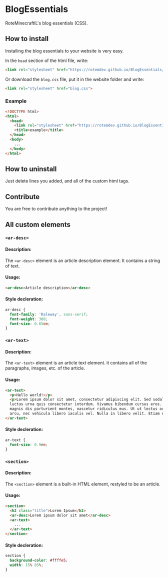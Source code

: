 # BlogEssentials
RoteMinecraftIL's blog essentials (CSS).
## How to install
Installing the blog essentials to your website is very easy.

In the `head` section of the html file, write:
``` html
<link rel="stylesheet" href="https://rotemdev.github.io/BlogEssentials/css/blog.css">
```
Or download the `blog.css` file, put it in the website folder and write:
``` html
<link rel="stylesheet" href="blog.css">
```

### Example
``` html
<!DOCTYPE html>
<html>
  <head>
    <link rel="stylesheet" href="https://rotemdev.github.io/BlogEssentials/css/blog.css">
    <title>example</title>
  </head>
  <body>
    ...
  </body>
</html>
```
## How to uninstall
Just delete lines you added, and all of the custom html tags.

## Contribute
You are free to contribute anything to the project!

## All custom elements
### `<ar-desc>`
#### Description:
The `<ar-desc>` element is an article description element. It contains a string of text.
#### Usage:
``` html
<ar-desc>Article description</ar-desc>
```
#### Style decleration:
``` css
ar-desc {
  font-family: 'Raleway', sans-serif;
  font-weight: 300;
  font-size: 0.65em;
}
```

### `<ar-text>`
#### Description:
The `<ar-text>` element is an article text element. it contains all of the paragraphs, images, etc. of the article.
#### Usage:
``` html
<ar-text>
  <p>Hello world!</p>
  <p>Lorem ipsum dolor sit amet, consectetur adipiscing elit. Sed sodales ligula quis sem ultrices, eu efficitur sapien commodo. Nunc
  luctus urna quis consectetur interdum. Vivamus bibendum cursus eros. Maecenas vel fermentum leo. Cum sociis natoque penatibus et
  magnis dis parturient montes, nascetur ridiculus mus. Ut ut lectus ornare, facilisis eros eget, suscipit odio. Mauris commodo sapien
  arcu, nec vehicula libero iaculis vel. Nulla in libero velit. Etiam non sollicitudin tortor.</p>
</ar-text>
```
#### Style decleration:
``` css
ar-text {
  font-size: 0.9em;
}
```
### `<section>`
#### Description:
The `<section>` element is a built-in HTML element, restyled to be an article.
#### Usage:
``` html
<section>
  <h2 class="title">Lorem Ipsum</h2>
  <ar-desc>Lorem ipsum dolor sit amet</ar-desc>
  <ar-text>
    ...
  </ar-text>
</section>
```
#### Style decleration:
``` css
section {
  background-color: #ffffe5;
  width: 15% 85%;
}
```
